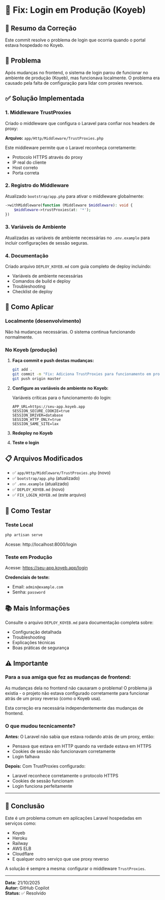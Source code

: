 # 🔧 Fix: Login em Produção (Koyeb)

## 📌 Resumo da Correção

Este commit resolve o problema de login que ocorria quando o portal estava hospedado no Koyeb.

## 🐛 Problema

Após mudanças no frontend, o sistema de login parou de funcionar no ambiente de produção (Koyeb), mas funcionava localmente. O problema era causado pela falta de configuração para lidar com proxies reversos.

## ✅ Solução Implementada

### 1. Middleware TrustProxies

Criado o middleware que configura o Laravel para confiar nos headers de proxy:

**Arquivo:** `app/Http/Middleware/TrustProxies.php`

Este middleware permite que o Laravel reconheça corretamente:
- Protocolo HTTPS através do proxy
- IP real do cliente
- Host correto
- Porta correta

### 2. Registro do Middleware

Atualizado `bootstrap/app.php` para ativar o middleware globalmente:

```php
->withMiddleware(function (Middleware $middleware): void {
    $middleware->trustProxies(at: '*');
})
```

### 3. Variáveis de Ambiente

Atualizadas as variáveis de ambiente necessárias no `.env.example` para incluir configurações de sessão seguras.

### 4. Documentação

Criado arquivo `DEPLOY_KOYEB.md` com guia completo de deploy incluindo:
- Variáveis de ambiente necessárias
- Comandos de build e deploy
- Troubleshooting
- Checklist de deploy

## 🚀 Como Aplicar

### Localmente (desenvolvimento)

Não há mudanças necessárias. O sistema continua funcionando normalmente.

### No Koyeb (produção)

1. **Faça commit e push destas mudanças:**
   ```bash
   git add .
   git commit -m "Fix: Adiciona TrustProxies para funcionamento em produção"
   git push origin master
   ```

2. **Configure as variáveis de ambiente no Koyeb:**
   
   Variáveis críticas para o funcionamento do login:
   ```
   APP_URL=https://seu-app.koyeb.app
   SESSION_SECURE_COOKIE=true
   SESSION_DRIVER=database
   SESSION_HTTP_ONLY=true
   SESSION_SAME_SITE=lax
   ```

3. **Redeploy no Koyeb**

4. **Teste o login**

## 📋 Arquivos Modificados

- ✅ `app/Http/Middleware/TrustProxies.php` (novo)
- ✅ `bootstrap/app.php` (atualizado)
- ✅ `.env.example` (atualizado)
- ✅ `DEPLOY_KOYEB.md` (novo)
- ✅ `FIX_LOGIN_KOYEB.md` (este arquivo)

## 🧪 Como Testar

### Teste Local
```bash
php artisan serve
```
Acesse: http://localhost:8000/login

### Teste em Produção
Acesse: https://seu-app.koyeb.app/login

**Credenciais de teste:**
- Email: `admin@example.com`
- Senha: `password`

## 📚 Mais Informações

Consulte o arquivo `DEPLOY_KOYEB.md` para documentação completa sobre:
- Configuração detalhada
- Troubleshooting
- Explicações técnicas
- Boas práticas de segurança

## ⚠️ Importante

### Para a sua amiga que fez as mudanças de frontend:

As mudanças dela no frontend não causaram o problema! O problema já existia - o projeto não estava configurado corretamente para funcionar atrás de um proxy reverso (como o Koyeb usa).

Esta correção era necessária independentemente das mudanças de frontend.

### O que mudou tecnicamente?

**Antes:** O Laravel não sabia que estava rodando atrás de um proxy, então:
- Pensava que estava em HTTP quando na verdade estava em HTTPS
- Cookies de sessão não funcionavam corretamente
- Login falhava

**Depois:** Com TrustProxies configurado:
- Laravel reconhece corretamente o protocolo HTTPS
- Cookies de sessão funcionam
- Login funciona perfeitamente

---

## 🎯 Conclusão

Este é um problema comum em aplicações Laravel hospedadas em serviços como:
- Koyeb
- Heroku
- Railway
- AWS ELB
- Cloudflare
- E qualquer outro serviço que use proxy reverso

A solução é sempre a mesma: configurar o middleware `TrustProxies`.

---

**Data:** 21/10/2025  
**Autor:** GitHub Copilot  
**Status:** ✅ Resolvido

